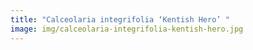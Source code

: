 ```yaml
---
title: "Calceolaria integrifolia ‘Kentish Hero’ "
image: img/calceolaria-integrifolia-kentish-hero.jpg
---
```

